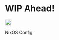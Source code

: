 # WIP Ahead!

<img src="https://nixos.org/logo/nixos-logo-only-hires.png" height="20" />

NixOS Config 
